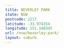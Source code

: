 ```yaml
---
title: BEVERLEY PARK
state: NSW
postcode: 2217
latitude: -33.974354
longitude: 151.140345
url: /nsw/beverley-park/
layout: suburb
---
```

